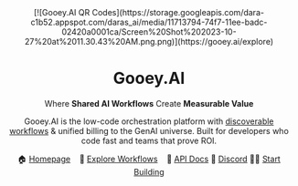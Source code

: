 <center>
[![Gooey.AI QR Codes](https://storage.googleapis.com/dara-c1b52.appspot.com/daras_ai/media/11713794-74f7-11ee-badc-02420a0001ca/Screen%20Shot%202023-10-27%20at%2011.30.43%20AM.png.png)](https://gooey.ai/explore)

# Gooey.AI

Where **Shared AI Workflows** Create **Measurable Value**

Gooey.AI is the low-code orchestration platform with [discoverable workflows](https://gooey.ai/explore)  & unified billing to the GenAI universe. Built for developers who code fast and teams that prove ROI. 

🏠&nbsp;[Homepage](https://gooey.ai) &nbsp;&nbsp; 👾&nbsp;[Explore Workflows](https://gooey.ai/explore) &nbsp;&nbsp; 🤖&nbsp;[API Docs](https://api.gooey.ai/docs)  🛟 [Discord](https://discord.com/invite/7C84UyzVDg)  💃🏾 [Start Building](https://gooey.ai/account)
</center>
